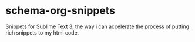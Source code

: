 # schema-org-snippets
Snippets for Sublime Text 3, the way i can accelerate the process of putting rich snippets to my html code.

